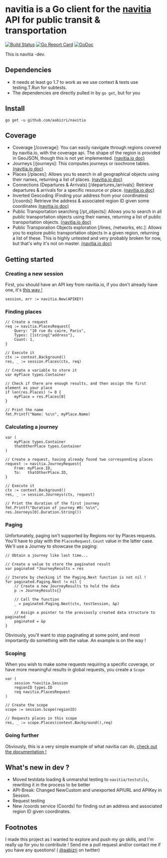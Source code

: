 # navitia is a Go client for the [navitia](navitia.io) API for public transit & transportation
[![Build Status](https://travis-ci.org/aabizri/navitia.svg?branch=dev)](https://travis-ci.org/aabizri/navitia) [![Go Report Card](https://goreportcard.com/badge/github.com/aabizri/navitia)](https://goreportcard.com/report/github.com/aabizri/navitia) [![GoDoc](https://godoc.org/github.com/aabizri/navitia?status.svg)](https://godoc.org/github.com/aabizri/navitia)

This is navitia -dev.

## Dependencies

- It needs at least go 1.7 to work as we use context & tests use testing.T.Run for subtests.
- The dependencies are directly pulled in by `go get`, but for you

## Install

`go get -u github.com/aabizri/navitia`

## Coverage

- Coverage [/coverage]: You can easily navigate through regions covered by navitia.io, with the coverage api. The shape of the region is provided in GeoJSON, though this is not yet implemented. [(navitia.io doc)](http://doc.navitia.io/#coverage)
- Journeys [/journeys]: This computes journeys or isochrone tables. [(navitia.io doc)](http://doc.navitia.io/#journeys)
- Places [/places]: Allows you to search in all geographical objects using their names, returning a list of places. [(navitia.io doc)](http://doc.navitia.io/#autocomplete-on-geographical-objects)
- Connections (Departures & Arrivals) [/departures,/arrivals]: Retrieve departures & arrivals for a specific resource or place. [(navitia.io doc)](http://doc.navitia.io/#departures)
- Inverted Geocoding (Finding your address from your coordinates) [/coords]: Retrieve the address & associated region ID given some coordinates [(navitia.io doc)](http://doc.navitia.io/#inverted-geocoding)
- Public Transportation searching [/pt_objects]: Allows you to search in all public transportation objects using their names, returning a list of public transportation objects. [(navitia.io doc)](http://doc.navitia.io/#autocomplete-on-public-transport-objects)
- Public Transporation Objects exploration [/lines, /networks, etc.]: Allows you to explore public transportation objects in a given region, returning a list of these. This is highly untested and very probably broken for now, but that's why it's not on master. [(navitia.io doc)](http://doc.navitia.io/#public-transportation-objects-exploration)

## Getting started

### Creating a new session

First, you should have an API key from navitia.io, if you don't already have one, it's [this way !](https://www.navitia.io/register/)
```golang
session, err := navitia.New(APIKEY)
```

### Finding places

```golang
// Create a request
req := navitia.PlacesRequest{
	Query: "10 rue du caire, Paris",
	Types: []string{"address"},
	Count: 1,
}

// Execute it
ctx := context.Background()
res, _ := session.Places(ctx, req)

// Create a variable to store it
var myPlace types.Container

// Check if there are enough results, and then assign the first element as your place
if len(res.Places) != 0 {
	myPlace = res.Places[0]
}

// Print the name
fmt.Printf("Name: %s\n", myPlace.Name)
```
### Calculating a journey

```golang
var (
	myPlace types.Container
	thatOtherPlace types.Container
)

// Create a request, having already found two corresponding places
request := navitia.JourneyRequest{
	From: myPlace.ID,
	To:   thatOtherPlace.ID,
}

// Execute it
ctx := context.Background()
res, _ := session.Journeys(ctx, request)

// Print the duration of the first journey
fmt.Printf("Duration of journey #0: %s\n", res.Journeys[0].Duration.String())
```

### Paging

Unfortunately, paging isn't supported by Regions nor by Places requests. You'll have to play with the `PlacesRequest.Count` value in the latter case.
We'll use a Journey to showcase the paging:

```golang
// Obtain a journey like last time...

// Create a value to store the paginated result
var paginated *JourneyResults = res

// Iterate by checking if the Paging.Next function is not nil !
for paginated.Paging.Next != nil {
	// Create a new JourneyResults to hold the data
	p := JourneyResults{}
	
	// Call the function
	_ = paginated.Paging.Next(ctx, testSession, &p)

	// Assign a pointer to the previously created data structure to paginated
	paginated = &p
}
```
Obviously, you'll want to stop paginating at some point, and most importantly do something with the value.
An example is on the way !

### Scoping

When you wish to make some requests requiring a specific coverage, or have more meaningful results in global requests, you create a `Scope`

```golang
var (
	session *navitia.Session
	regionID types.ID
	req navitia.PlacesRequest
)

// Create the scope
scope := session.Scope(regionID)

// Requests places in this scope
res, _ := scope.Places(context.Background(),req)
```

### Going further

Obviously, this is a very simple example of what navitia can do, [check out the documentation !](https://godoc.org/github.com/aabizri/navitia)

## What's new in dev ?

- Moved testdata loading & unmarshal testing to `navitia/testutils`, rewriting it in the process to be better
- API-Break: Changed NewCustom and unexported APIURL and APIKey in Session.
- Request testing
- New /coords service (Coords) for finding out an address and associated region ID given coordinates.

## Footnotes

I made this project as I wanted to explore and push my go skills, and I'm really up for you to contribute ! Send me a pull request and/or contact me if you have any questions! ( [@aabizri](https://twitter.com/aabizri) on twitter)
